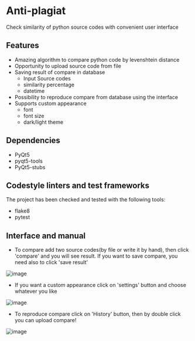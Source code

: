 # Anti-plagiat
Check similarity of python source codes with convenient user interface
 ## Features
- Amazing algorithm to compare python code by levenshtein distance
- Opportunity to upload source code from file
- Saving result of compare in database
  - Input Source codes
  - similarity percentage 
  - datetime
- Possibility to reproduce compare from database using the interface
- Supports custom appearance
  - font
  - font size
  - dark/light theme

 ## Dependencies
 - PyQt5
 - pyqt5-tools
 - PyQt5-stubs

## Codestyle linters and test frameworks
The project has been checked and tested with the following tools:
- flake8
- pytest


 ## Interface and manual
 - To compare add two source codes(by file or write it by hand), then click 'compare' and you will see result.
 If you want to save compare, you need also to click 'save result'
 
 ![image](https://user-images.githubusercontent.com/114457052/198499426-8d5f0c17-e809-4844-a11d-13efd4e04d24.png)
 
 - If you want a custom appearance click on 'settings' button and choose whatever you like
 
 ![image](https://user-images.githubusercontent.com/114457052/198500208-d891df4a-3b5d-4e74-8983-e54347bef081.png)
 
 - To reproduce compare click on 'History' button, then by double click you can upload compare!
 
 ![image](https://user-images.githubusercontent.com/114457052/198500524-426b0d42-f47c-4f5b-94f1-e88233ab2281.png)
 
